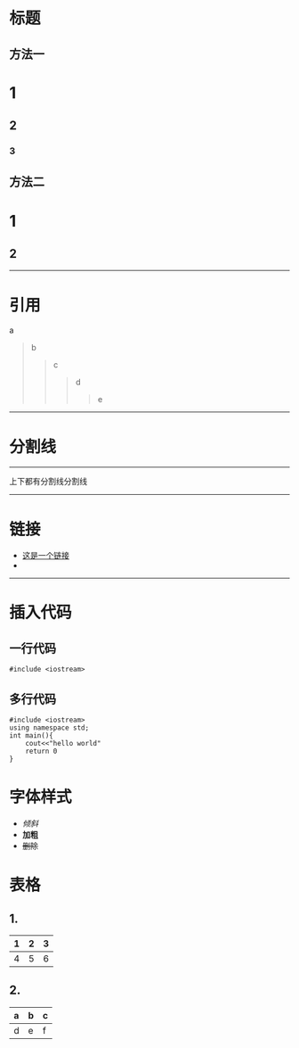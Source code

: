 # 标题
## 方法一
# 1
## 2
### 3

## 方法二
1
====
2
---
**********
# 引用
a
 >b
>>c
>>>d
>>>>e
*********
# 分割线
******
上下都有分割线分割线
*****

# 链接
* [这是一个链接](www.google.com)
* [这也是一个链接]: www.baidu.com "另一个链接"
**********

# 插入代码
## 一行代码

`#include <iostream>`


## 多行代码 
```
#include <iostream>
using namespace std;
int main(){
    cout<<"hello world"
    return 0
} 
```
# 字体样式
* *倾斜*
* **加粗**
* ~~删除~~

# 表格
## 1.
1 | 2 |3
-|-|-
4|5|6

## 2.
|     a    |    b     |   c   |
|:------|:-------|:----|
|d|e|f|
